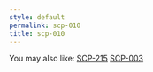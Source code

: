 ```yaml
---
style: default
permalink: scp-010
title: scp-010
---
```

You may also like:
[SCP-215](http://scp-wiki.net/scp-215)
[SCP-003](http://scp-wiki.net/scp-003)